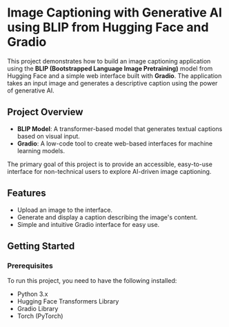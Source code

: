 # Image Captioning with Generative AI using BLIP from Hugging Face and Gradio

This project demonstrates how to build an image captioning application using the **BLIP (Bootstrapped Language Image Pretraining)** model from Hugging Face and a simple web interface built with **Gradio**. The application takes an input image and generates a descriptive caption using the power of generative AI.

## Project Overview

- **BLIP Model**: A transformer-based model that generates textual captions based on visual input.
- **Gradio**: A low-code tool to create web-based interfaces for machine learning models.

The primary goal of this project is to provide an accessible, easy-to-use interface for non-technical users to explore AI-driven image captioning.

## Features

- Upload an image to the interface.
- Generate and display a caption describing the image's content.
- Simple and intuitive Gradio interface for easy use.
  
## Getting Started

### Prerequisites

To run this project, you need to have the following installed:

- Python 3.x
- Hugging Face Transformers Library
- Gradio Library
- Torch (PyTorch)

